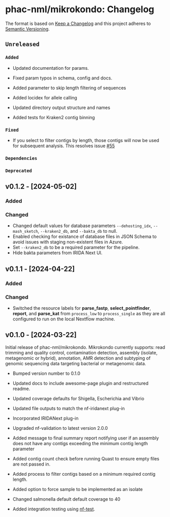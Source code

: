 # phac-nml/mikrokondo: Changelog

The format is based on [Keep a Changelog](https://keepachangelog.com/en/1.0.0/)
and this project adheres to [Semantic Versioning](https://semver.org/spec/v2.0.0.html).

## `Unreleased`

### `Added`

- Updated documentation for params.

- Fixed param typos in schema, config and docs.

- Added parameter to skip length filtering of sequences

- Added locidex for allele calling

- Updated directory output structure and names

- Added tests for Kraken2 contig binning

### `Fixed`

- If you select to filter contigs by length, those contigs will now be used for subsequent analysis. This resolves issue [#55](https://github.com/phac-nml/mikrokondo/issues/55)

### `Dependencies`

### `Deprecated`


## v0.1.2 - [2024-05-02]

### Added

### Changed

- Changed default values for database parameters `--dehosting_idx`, `--mash_sketch`, `--kraken2_db`, and `--bakta_db` to null.
- Enabled checking for existance of database files in JSON Schema to avoid issues with staging non-existent files in Azure.
- Set `--kraken2_db` to be a required parameter for the pipeline.
- Hide bakta parameters from IRIDA Next UI.

## v0.1.1 - [2024-04-22]

### Added

### Changed

- Switched the resource labels for **parse_fastp**, **select_pointfinder**, **report**, and **parse_kat** from `process_low` to `process_single` as they are all configured to run on the local Nextflow machine.

## v0.1.0 - [2024-03-22]

Initial release of phac-nml/mikrokondo. Mikrokondo currently supports: read trimming and quality control, contamination detection, assembly (isolate, metagenomic or hybrid), annotation, AMR detection and subtyping of genomic sequencing data targeting bacterial or metagenomic data.

- Bumped version number to 0.1.0

- Updated docs to include awesome-page plugin and restructured readme.

- Updated coverage defaults for Shigella, Escherichia and Vibrio

- Updated file outputs to match the nf-iridanext plug-in

- Incorporated IRIDANext plug-in

- Upgraded nf-validation to latest version 2.0.0

- Added message to final summary report notifying user if an assembly does not have any contigs exceeding the minimum contig length parameter

- Added contig count check before running Quast to ensure empty files are not passed in.

- Added process to filter contigs based on a minimum required contig length.

- Added option to force sample to be implemented as an isolate

- Changed salmonella default default coverage to 40

- Added integration testing using [nf-test](https://www.nf-test.com/).


